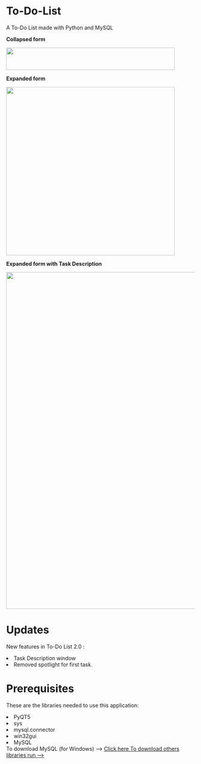 # To-Do-List
A To-Do List made with Python and MySQL

<b>Collapsed form </b>

<img src="https://github.com/SahilDave04/To-Do-List/assets/93636117/d1c6e5b1-d71b-4378-860d-771570e0b6cb" width="450" height="60">


<b>Expanded form </b>

<img src="https://github.com/SahilDave04/To-Do-List/assets/93636117/64121f3c-ea8b-472b-96d1-7df5b3de8bd8" width="450">

<b>Expanded form with Task Description </b>

<img src="https://github.com/SahilDave04/To-Do-List/assets/93636117/82ac2882-d166-497a-935c-ee04193d66a0" width="900">

# Updates
New features in To-Do List 2.0 :
<li>Task Description window</li>
<li>Removed spotlight for first task.</li>

# Prerequisites
These are the libraries needed to use this application:
<li>PyQT5</li>
<li>sys</li>
<li>mysql.connector</li>
<li>win32gui</li>
<li>MySQL</li>
To download MySQL (for Windows) -->  <a href = https://dev.mysql.com/downloads/installer>Click here
To download others libraries run -->  
